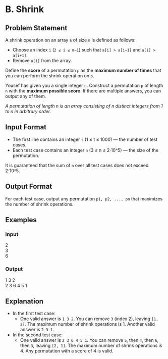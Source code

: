 # B. Shrink

## Problem Statement

A shrink operation on an array `a` of size `m` is defined as follows:
- Choose an index `i` (`2 ≤ i ≤ m−1`) such that `a[i] > a[i−1]` and `a[i] > a[i+1]`.
- Remove `a[i]` from the array.

Define the **score** of a permutation `p` as the **maximum number of times** that you can perform the shrink operation on `p`.

Yousef has given you a single integer `n`. Construct a permutation `p` of length `n` with the **maximum possible score**. If there are multiple answers, you can output any of them.

*A permutation of length n is an array consisting of n distinct integers from 1 to n in arbitrary order.*

## Input Format

- The first line contains an integer `t` (1 ≤ t ≤ 1000) — the number of test cases.
- Each test case contains an integer `n` (3 ≤ n ≤ 2⋅10^5) — the size of the permutation.

It is guaranteed that the sum of `n` over all test cases does not exceed 2⋅10^5.

## Output Format

For each test case, output any permutation `p1, p2, ..., pn` that maximizes the number of shrink operations.

## Examples

### Input
2  
3  
6  

### Output
1 3 2  
2 3 6 4 5 1  

## Explanation

- In the first test case:
    - One valid answer is `1 3 2`. You can remove `3` (index 2), leaving `[1, 2]`. The maximum number of shrink operations is 1. Another valid answer is `2 3 1`.
- In the second test case:
    - One valid answer is `2 3 6 4 5 1`. You can remove `5`, then `4`, then `6`, then `3`, leaving `[2, 1]`. The maximum number of shrink operations is 4. Any permutation with a score of 4 is valid.
